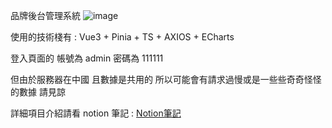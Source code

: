 品牌後台管理系統 
![image](https://github.com/user-attachments/assets/17d9b9cb-66ca-4c59-9c99-911309a4f52f)


使用的技術棧有 : Vue3 + Pinia + TS + AXIOS + ECharts  

登入頁面的 帳號為 admin 密碼為 111111 

但由於服務器在中國 且數據是共用的 所以可能會有請求過慢或是一些些奇奇怪怪的數據 請見諒

詳細項目介紹請看 notion 筆記 : [Notion筆記](https://childlike-box-14b.notion.site/127916c569a480738d88fe3404894bec?pvs=4)
